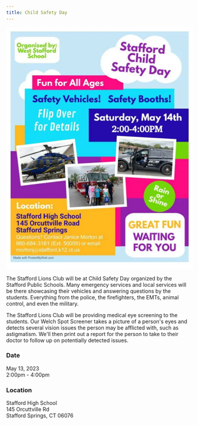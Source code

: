```yaml
---
title: Child Safety Day
---
```

<img src="/img/2023/child-safety-day.png" class="img-fluid float-start" alt="Child Safety Day"/>

The Stafford Lions Club will be at Child Safety Day organized by the Stafford Public Schools. Many emergency services and local services will be there showcasing their vehicles and answering questions by the students. Everything from the police, the firefighters, the EMTs, animal control, and even the military.

The Stafford Lions Club will be providing medical eye screening to the students. Our Welch Spot Screener takes a picture of a person's eyes and detects several vision issues the person may be afflicted with, such as astigmatism. We'll then print out a report for the person to take to their doctor to follow up on potentially detected issues.

### Date
May 13, 2023  
2:00pm - 4:00pm

### Location
Stafford High School  
145 Orcuttville Rd  
Stafford Springs, CT 06076
